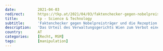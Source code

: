 ```yaml
---
date:          2021-04-03
redirect:      https://tkp.at/2021/04/03/faktenchecker-gegen-nobelpreistraeger-und-die-rezeption-in-medien/
title:         tp - Science & Technology
subtitle:      'Faktenchecker gegen Nobelpreisträger und die Rezeption in Medien'
description:   'Das Urteil des Verwaltungsgerichts Wien zum Verbot einer Kundgebung, gab wieder einmal Anlass Faktenchecker zu bemühen um einzelne Teile anzugreifen und damit das ganze Urteil zu madig zu machen. Deren Statements zeigen allerdings, dass sich weder damit beschäftigt haben, noch irgendetwas verstanden haben. Die dann folgende journalistische Umsetzung ist regelrecht gespenstisch. Ein Beispiel wie damit …'
country:       AT
categories:    [Recht, MSM]
tags:          [manipulation]
---
```

